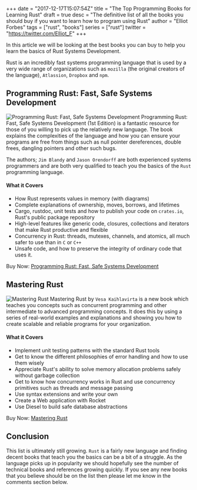+++
date = "2017-12-17T15:07:54Z"
title = "The Top Programming Books for Learning Rust"
draft = true
desc = "The definitive list of all the books you should buy if you want to learn how to program using Rust"
author = "Elliot Forbes"
tags = ["rust", "books"]
series = ["rust"]
twitter = "https://twitter.com/Elliot_F"
+++

In this article we will be looking at the best books you can buy to help you learn the basics of Rust Systems Development.

Rust is an incredibly fast systems programming language that is used by a very wide range of organizations such as `mozilla` (the original creators of the language), `Atlassion`, `Dropbox` and `npm`. 

## Programming Rust: Fast, Safe Systems Development

<p><img alt="Programming Rust: Fast, Safe Systems Development" src="/books/programming-rust.jpg" class="book-img" /> Programming Rust: Fast, Safe Systems Development (1st Edition) is a fantastic resource for those of you willing to pick up the relatively new language. The book explains the complexities of the language and how you can ensure your programs are free from things such as null pointer dereferences, double frees, dangling pointers and other such bugs. </p>

The authors; `Jim Blandy` and `Jason Orendorff` are both experienced systems programmers and are both very qualified to teach you the basics of the `Rust` programming language.

#### What it Covers

* How Rust represents values in memory (with diagrams)
* Complete explanations of ownership, moves, borrows, and lifetimes
* Cargo, rustdoc, unit tests and how to publish your code on `crates.io`, Rust's public package repository
* High-level features like generic code, closures, collections and iterators that make Rust productive and flexible
* Concurrency in Rust: threads, mutexes, channels, and atomics, all much safer to use than in `C` or `C++`
* Unsafe code, and how to preserve the integrity of ordinary code that uses it.

<div class="amazon-link">Buy Now: <a href="http://amzn.to/2yLQ8iQ">Programming Rust: Fast, Safe Systems Development</a></div>

## Mastering Rust

<p><img alt="Mastering Rust" src="/books/mastering-rust.jpg" class="book-img" /> Mastering Rust by <code>Vesa Kaihlavirta</code> is a new book which teaches you concepts such as concurrent programming and other intermediate to advanced programming concepts. It does this by using a series of real-world examples and explanations and showing you how to create scalable and reliable programs for your organization.</p>

#### What it Covers

* Implement unit testing patterns with the standard Rust tools
* Get to know the different philosophies of error handling and how to use them wisely
* Appreciate Rust's ability to solve memory allocation problems safely without garbage collection
* Get to know how concurrency works in Rust and use concurrency primitives such as threads and message passing
* Use syntax extensions and write your own
* Create a Web application with Rocket
* Use Diesel to build safe database abstractions

<div class="amazon-link">Buy Now: <a href="http://amzn.to/2kDALno">Mastering Rust</a></div>

## Conclusion

This list is ultimately still growing. `Rust` is a fairly new language and finding decent books that teach you the basics can be a bit of a struggle. As the language picks up in popularity we should hopefully see the number of technical books and references growing quickly. If you see any new books that you believe should be on the list then please let me know in the comments section below. 